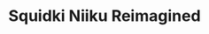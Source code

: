 ---
slug: squidki-niiku-reimagined
title: Squidki Niiku Reimagined
description: "Squidki Niiku Reimagined is an exciting online game. Play for free directly in your browser!"
icon: /images/new_mods/Sprunki Niiku Reimagined.png
url: https://wowtbc.net/sprunkin/niiku-reimagened/index.html
previewImage: /images/new_mods/Sprunki Niiku Reimagined.png
type: new mods

# SEO配置
seo:
  title: "Squidki Niiku Reimagined - Play Free Online Game | Fun Browser Games"
  description: "Squidki Niiku Reimagined - Play this fun online game for free in your browser. No download required!"
  ogImage: "/images/new_mods/Sprunki Niiku Reimagined.png"
  keywords: "squidki-niiku-reimagined, online game, browser game, free game, new mods game, play online"

videoUrls:
  - https://www.youtube.com/embed/example1
  - https://www.youtube.com/embed/example2

whyPlay:
  title: "Why Play Squidki Niiku Reimagined?"
  items:
    - "Immersive Gameplay: Squidki Niiku Reimagined offers an engaging and immersive gaming experience that will keep you entertained for hours"
    - "Challenging Levels: Test your skills with increasingly difficult challenges and obstacles"
    - "Beautiful Graphics: Enjoy stunning visuals and smooth animations that bring the game world to life"
    - "Regular Updates: New content and features are added regularly to keep the game fresh and exciting"
    - "Free to Play: Experience all the fun without spending a penny"
    - "Community Features: Connect with other players, share strategies, and compete for high scores"
    - "Cross-Platform: Play on any device with a web browser, no downloads required"

features:
  title: "Key Features of Squidki Niiku Reimagined"
  image: "/images/new_mods/Sprunki Niiku Reimagined.png"
  items:
    - "Intuitive Controls: Easy to learn controls make Squidki Niiku Reimagined accessible for players of all skill levels"
    - "Multiple Game Modes: Enjoy various gameplay options that provide different challenges and experiences"
    - "Character Customization: Personalize your gaming experience with unique characters and items"
    - "Achievement System: Complete special tasks to earn rewards and recognition"
    - "Leaderboards: Compete with players worldwide and see who can achieve the highest scores"

characteristics:
  title: "Game Characteristics"
  image: "/images/new_mods/Sprunki Niiku Reimagined.png"
  items:
    - "Genre: New mods game with elements of strategy and skill"
    - "Difficulty: Suitable for both casual gamers and those seeking a challenge"
    - "Play Time: Quick sessions or extended gameplay, depending on your preference"
    - "Art Style: Vibrant and engaging visuals that enhance the gaming experience"
    - "Sound Design: Immersive audio that complements the gameplay perfectly"

info: "Squidki Niiku Reimagined is an exciting online game that offers players a unique and engaging gaming experience. With its intuitive controls, stunning visuals, and challenging gameplay, Squidki Niiku Reimagined provides hours of entertainment for players of all ages and skill levels. Whether you're looking for a quick gaming session during a break or an extended play session, Squidki Niiku Reimagined delivers an immersive experience that will keep you coming back for more. The game features multiple levels of increasing difficulty, ensuring that players are constantly challenged as they progress. With regular updates adding new content and features, Squidki Niiku Reimagined remains fresh and exciting, providing endless entertainment options for its growing community of players."

howToPlayIntro: "Welcome to Squidki Niiku Reimagined! This guide will walk you through the basics and help you master the game. Whether you're a beginner or looking to improve your skills, these tips and instructions will enhance your gaming experience."

howToPlaySteps:
  - title: "Getting Started"
    description: "Begin your Squidki Niiku Reimagined adventure by familiarizing yourself with the controls. Use your keyboard or mouse to navigate through the game interface. The tutorial will guide you through the basic mechanics and help you understand the objectives."
  - title: "Understanding the Objectives"
    description: "In Squidki Niiku Reimagined, your main goal is to progress through levels by completing specific objectives. Each level presents unique challenges that require different strategies and approaches."
  - title: "Mastering the Controls"
    description: "Practice using the controls to improve your precision and reaction time. Squidki Niiku Reimagined requires quick reflexes and strategic thinking to overcome obstacles and defeat opponents."
  - title: "Utilizing Power-ups"
    description: "Collect power-ups throughout the game to enhance your abilities and overcome difficult challenges. Each power-up offers unique advantages that can be crucial for success."
  - title: "Developing Strategies"
    description: "As you progress in Squidki Niiku Reimagined, develop effective strategies for different scenarios. Analyze patterns, anticipate challenges, and adapt your approach to maximize your performance."

faq:
  title: "Frequently Asked Questions about Squidki Niiku Reimagined"
  items:
    - question: "Is Squidki Niiku Reimagined free to play?"
      answer: "Yes, Squidki Niiku Reimagined is completely free to play directly in your web browser. No downloads or purchases are required to enjoy the full game experience."
    - question: "Can I play Squidki Niiku Reimagined on mobile devices?"
      answer: "Yes, Squidki Niiku Reimagined is optimized for both desktop and mobile play. You can enjoy the game on any device with a web browser and internet connection."
    - question: "Are there any in-game purchases?"
      answer: "While Squidki Niiku Reimagined is free to play, there may be optional in-game purchases available for cosmetic items or additional features that don't affect core gameplay."
    - question: "How often is Squidki Niiku Reimagined updated?"
      answer: "The developers regularly update Squidki Niiku Reimagined with new content, features, and improvements based on player feedback and game performance."
    - question: "Can I play Squidki Niiku Reimagined offline?"
      answer: "Currently, Squidki Niiku Reimagined requires an internet connection to play as it's a browser-based online game."
    - question: "Is Squidki Niiku Reimagined suitable for children?"
      answer: "Yes, Squidki Niiku Reimagined is designed to be family-friendly and suitable for players of all ages."
    - question: "How do I report bugs or issues?"
      answer: "If you encounter any problems while playing Squidki Niiku Reimagined, you can report them through the game's support page or contact the developers directly through their website."
    - question: "Still Have Questions?"
      answer: "If you have additional questions about Squidki Niiku Reimagined that aren't covered in this FAQ, please visit our support center or contact our customer service team for assistance."
---